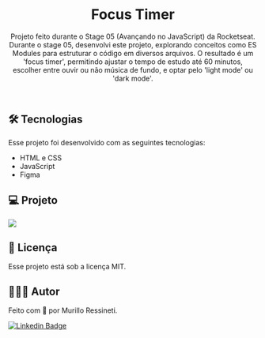 <h1 align="center">Focus Timer</h1>

<p align="center">
Projeto feito durante o Stage 05 (Avançando no JavaScript) da Rocketseat.<br/>
Durante o stage 05, desenvolvi este projeto, explorando conceitos como ES Modules para estruturar o código em diversos arquivos. O resultado é um 'focus timer', permitindo ajustar o tempo de estudo até 60 minutos, escolher entre ouvir ou não música de fundo, e optar pelo 'light mode' ou 'dark mode'.
</p>

<br>

## 🛠 Tecnologias

Esse projeto foi desenvolvido com as seguintes tecnologias:

- HTML e CSS
- JavaScript
- Figma

## 💻 Projeto

<img src="assets/screenshot.png.png"/>

## 📝 Licença

Esse projeto está sob a licença MIT.

## 🙋🏻‍♂️ Autor

Feito com 💙 por Murillo Ressineti.

[![Linkedin Badge](https://img.shields.io/badge/-Murillo-blue?style=flat-square&logo=Linkedin&logoColor=white&link=https://www.linkedin.com/in/murilloressineti/)](https://www.linkedin.com/in/murilloressineti/)